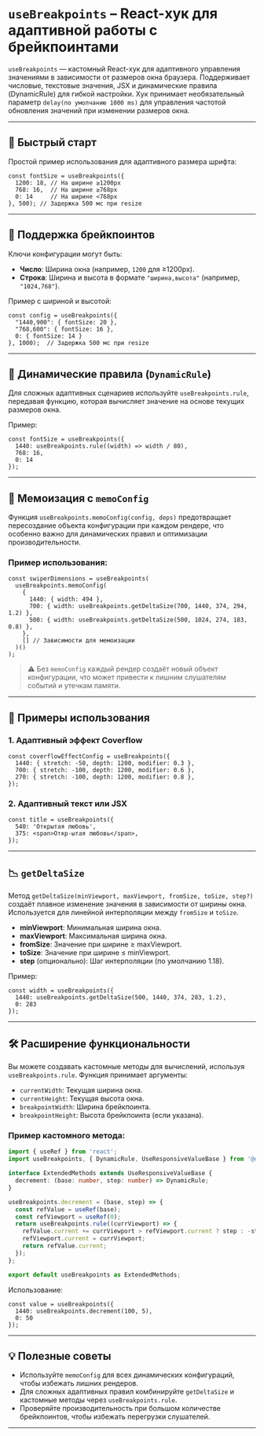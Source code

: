 # `useBreakpoints` – React-хук для адаптивной работы с брейкпоинтами

`useBreakpoints` — кастомный React-хук для адаптивного управления значениями в зависимости от размеров окна браузера. Поддерживает числовые, текстовые значения, JSX и динамические правила (DynamicRule) для гибкой настройки. Хук принимает необязательный параметр ``delay(по умолчанию 1000 ms)`` для управления частотой обновления значений при изменении размеров окна.

---

## 🚀 Быстрый старт

Простой пример использования для адаптивного размера шрифта:

```tsx
const fontSize = useBreakpoints({
  1200: 18, // На ширине ≥1200px
  768: 16,  // На ширине ≥768px
  0: 14     // На ширине <768px
}, 500); // Задержка 500 мс при resize
```

---

## 📏 Поддержка брейкпоинтов

Ключи конфигурации могут быть:

- **Число**: Ширина окна (например, `1200` для ≥1200px).
- **Строка**: Ширина и высота в формате `"ширина,высота"` (например, `"1024,768"`).

Пример с шириной и высотой:

```tsx
const config = useBreakpoints({
  "1440,900": { fontSize: 20 },
  "768,600": { fontSize: 16 },
  0: { fontSize: 14 }
}, 1000);  // Задержка 500 мс при resize
```

---

## 🔄 Динамические правила (`DynamicRule`)

Для сложных адаптивных сценариев используйте `useBreakpoints.rule`, передавая функцию, которая вычисляет значение на основе текущих размеров окна.

Пример:

```tsx
const fontSize = useBreakpoints({
  1440: useBreakpoints.rule((width) => width / 80),
  768: 16,
  0: 14
});
```

---

## 🧠 Мемоизация с `memoConfig`

Функция `useBreakpoints.memoConfig(config, deps)` предотвращает пересоздание объекта конфигурации при каждом рендере, что особенно важно для динамических правил и оптимизации производительности.

### Пример использования:

```tsx
const swiperDimensions = useBreakpoints(
  useBreakpoints.memoConfig(
    {
      1440: { width: 494 },
      700: { width: useBreakpoints.getDeltaSize(700, 1440, 374, 294, 1.2) },
      500: { width: useBreakpoints.getDeltaSize(500, 1024, 274, 183, 0.8) },
    },
    [] // Зависимости для мемоизации
  )()
);
```

> ⚠️ Без `memoConfig` каждый рендер создаёт новый объект конфигурации, что может привести к лишним слушателям событий и утечкам памяти.

---

## 🎨 Примеры использования

### 1. Адаптивный эффект Coverflow

```tsx
const coverflowEffectConfig = useBreakpoints({
  1440: { stretch: -50, depth: 1200, modifier: 0.3 },
  700: { stretch: -100, depth: 1200, modifier: 0.6 },
  270: { stretch: -100, depth: 1200, modifier: 0.8 },
});
```

### 2. Адаптивный текст или JSX

```tsx
const title = useBreakpoints({
  540: 'Открытая любовь',
  375: <span>Откр-ытая любовь</span>,
});
```

---

## 📉 `getDeltaSize`

Метод `getDeltaSize(minViewport, maxViewport, fromSize, toSize, step?)` создаёт плавное изменение значения в зависимости от ширины окна. Используется для линейной интерполяции между `fromSize` и `toSize`.

- **minViewport**: Минимальная ширина окна.
- **maxViewport**: Максимальная ширина окна.
- **fromSize**: Значение при ширине ≥ maxViewport.
- **toSize**: Значение при ширине ≤ minViewport.
- **step** (опционально): Шаг интерполяции (по умолчанию 1.18).

Пример:

```tsx
const width = useBreakpoints({
  1440: useBreakpoints.getDeltaSize(500, 1440, 374, 283, 1.2),
  0: 283
});
```

---

## 🛠 Расширение функциональности

Вы можете создавать кастомные методы для вычислений, используя `useBreakpoints.rule`. Функция принимает аргументы:

- `currentWidth`: Текущая ширина окна.
- `currentHeight`: Текущая высота окна.
- `breakpointWidth`: Ширина брейкпоинта.
- `breakpointHeight`: Высота брейкпоинта (если указана).

### Пример кастомного метода:

```ts
import { useRef } from 'react';
import useBreakpoints, { DynamicRule, UseResponsiveValueBase } from '@qtpy/use-breakpoints';

interface ExtendedMethods extends UseResponsiveValueBase {
  decrement: (base: number, step: number) => DynamicRule;
}

useBreakpoints.decrement = (base, step) => {
  const refValue = useRef(base);
  const refViewport = useRef(0);
  return useBreakpoints.rule((currViewport) => {
    refValue.current += currViewport > refViewport.current ? step : -step;
    refViewport.current = currViewport;
    return refValue.current;
  });
};

export default useBreakpoints as ExtendedMethods;
```

Использование:

```tsx
const value = useBreakpoints({
  1440: useBreakpoints.decrement(100, 5),
  0: 50
});
```

---

## 💡 Полезные советы

- Используйте `memoConfig` для всех динамических конфигураций, чтобы избежать лишних рендеров.
- Для сложных адаптивных правил комбинируйте `getDeltaSize` и кастомные методы через `useBreakpoints.rule`.
- Проверяйте производительность при большом количестве брейкпоинтов, чтобы избежать перегрузки слушателей.

---